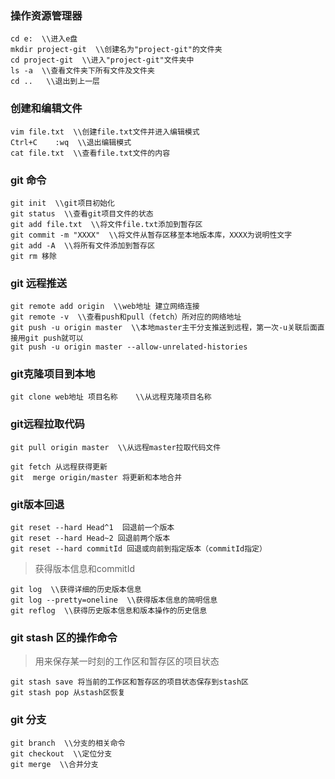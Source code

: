 ### 操作资源管理器  
	cd e:  \\进入e盘
	mkdir project-git  \\创建名为"project-git"的文件夹
	cd project-git  \\进入"project-git"文件夹中
	ls -a  \\查看文件夹下所有文件及文件夹
	cd ..   \\退出到上一层
### 创建和编辑文件

	vim file.txt  \\创建file.txt文件并进入编辑模式
	Ctrl+C    :wq  \\退出编辑模式 
	cat file.txt  \\查看file.txt文件的内容
### git 命令
	git init  \\git项目初始化
	git status  \\查看git项目文件的状态
	git add file.txt  \\将文件file.txt添加到暂存区
	git commit -m "XXXX"  \\将文件从暂存区移至本地版本库，XXXX为说明性文字
	git add -A  \\将所有文件添加到暂存区
	git rm 移除
### git 远程推送
	git remote add origin  \\web地址 建立网络连接
	git remote -v  \\查看push和pull（fetch）所对应的网络地址
	git push -u origin master  \\本地master主干分支推送到远程，第一次-u关联后面直接用git push就可以
	git push -u origin master --allow-unrelated-histories 

### git克隆项目到本地
	git clone web地址 项目名称    \\从远程克隆项目名称

### git远程拉取代码
	git pull origin master  \\从远程master拉取代码文件  
> 

	git fetch 从远程获得更新
	git  merge origin/master 将更新和本地合并

### git版本回退
	git reset --hard Head^1  回退前一个版本
	git reset --hard Head~2 回退前两个版本
	git reset --hard commitId 回退或向前到指定版本（commitId指定）
> 获得版本信息和commitId

	git log  \\获得详细的历史版本信息
	git log --pretty=oneline  \\获得版本信息的简明信息
	git reflog  \\获得历史版本信息和版本操作的历史信息

### git stash 区的操作命令
> 用来保存某一时刻的工作区和暂存区的项目状态

	git stash save 将当前的工作区和暂存区的项目状态保存到stash区
	git stash pop 从stash区恢复
### git 分支
	git branch  \\分支的相关命令
	git checkout  \\定位分支
	git merge  \\合并分支